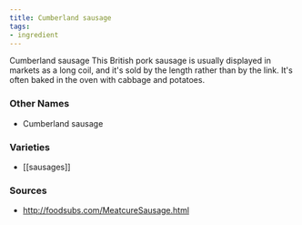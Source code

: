 ```yaml
---
title: Cumberland sausage
tags:
- ingredient
---
```

Cumberland sausage This British pork sausage is usually displayed in markets as a long coil, and it's sold by the length rather than by the link. It's often baked in the oven with cabbage and potatoes.

### Other Names

* Cumberland sausage

### Varieties

* [[sausages]]

### Sources
* http://foodsubs.com/MeatcureSausage.html
